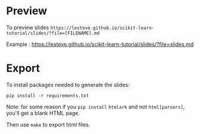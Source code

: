 # Preview

To preview slides `https://lesteve.github.io/scikit-learn-tutorial/slides/?file=[FILENAME].md`

Example : https://lesteve.github.io/scikit-learn-tutorial/slides/?file=slides.md

# Export

To install packages needed to generate the slides:

```
pip install -r requirements.txt
```

Note: for some reason if you `pip install` `htmlark` and not `html[parsers]`, you'll get a blank HTML page.

Then use `make` to export html files.
